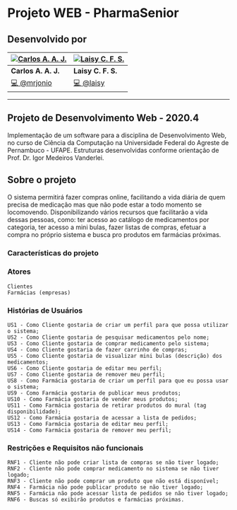# Projeto WEB - PharmaSenior

## Desenvolvido por

[![Carlos A. A. J.](https://avatars1.githubusercontent.com/u/39448893?s=64&v=4)](https://github.com/mrjonio) |  [![Laisy C. F. S.](https://avatars1.githubusercontent.com/u/44072239?s=64&v=4)](https://github.com/laisy) |  
|-------------------|-------------------
| **Carlos A. A. J.** | **Laisy C. F. S.** |  |
| <a href="https://github.com/mrjonio/WebProjetoSemNome/commits?author=mrjonio" title="Commits de @mrjonio">💻 @mrjonio</a> | <a href="https://github.com/mrjonio/WebProjetoSemNome/commits?author=laisy" title="Commits de @laisy">💻 @laisy</a> |

---

## Projeto de Desenvolvimento Web - 2020.4

Implementação de um software para a disciplina de Desenvolvimento Web, no curso de Ciência da Computação na Universidade Federal do Agreste de Pernambuco - UFAPE. Estruturas desenvolvidas conforme orientação de Prof. Dr. Igor Medeiros Vanderlei.

## Sobre o projeto

O sistema permitirá fazer compras online, facilitando a vida diária de quem
precisa de medicação mas que não pode estar a todo momento se locomovendo.
Disponibilizando vários recursos que facilitarão a vida dessas pessoas, como: ter acesso ao catálogo de medicamentos por categoria, ter acesso a mini bulas, fazer listas de compras, efetuar a compra no próprio sistema e busca pro produtos em farmácias próximas.

### Características do projeto

### Atores

	Clientes
	Farmácias (empresas)
	
### Histórias de Usuários

	US1 - Como Cliente gostaria de criar um perfil para que possa utilizar o sistema; 
	US2 - Como Cliente gostaria de pesquisar medicamentos pelo nome; 
	US3 - Como Cliente gostaria de comprar medicamento pelo sistema; 
	US4 - Como Cliente gostaria de fazer carrinho de compras; 
	US5 - Como Cliente gostaria de visualizar mini bulas (descrição) dos medicamentos; 
	US6 - Como Cliente gostaria de editar meu perfil; 
	US7 - Como Cliente gostaria de remover meu perfil; 
	US8 - Como Farmácia gostaria de criar um perfil para que eu possa usar o sistema; 
	US9 - Como Farmácia gostaria de publicar meus produtos; 
	US10 - Como Farmácia gostaria de vender meus produtos; 
	US11 - Como Farmácia gostaria de retirar produtos do mural (tag disponibilidade); 
	US12 - Como Farmácia gostaria de acessar a lista de pedidos; 
	US13 - Como Farmácia gostaria de editar meu perfil; 
	US14 - Como Farmácia gostaria de remover meu perfil; 
### Restrições e Requisitos não funcionais

	RNF1 - Cliente não pode criar lista de compras se não tiver logado;
	RNF2 - Cliente não pode comprar medicamento no sistema se não tiver logado;
	RNF3 - Cliente não pode comprar um produto que não está disponível;
	RNF4 - Farmácia não pode publicar produto se não tiver logado;
	RNF5 - Farmácia não pode acessar lista de pedidos se não tiver logado;
	RNF6 - Buscas só exibirão produtos e farmácias próximas.


